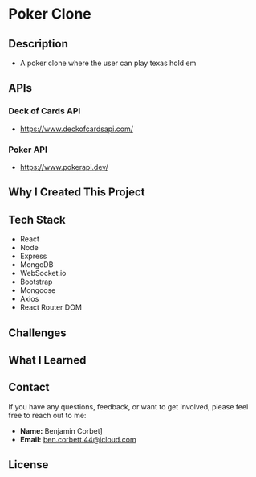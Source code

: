 # Poker Clone

## Description
-  A poker clone where the user can play texas hold em

## APIs

### Deck of Cards API

- https://www.deckofcardsapi.com/

### Poker API

- https://www.pokerapi.dev/

## Why I Created This Project

## Tech Stack

- React
- Node
- Express
- MongoDB
- WebSocket.io
- Bootstrap
- Mongoose
- Axios
- React Router DOM

## Challenges

## What I Learned

## Contact

If you have any questions, feedback, or want to get involved, please feel free to reach out to me:

- **Name:** Benjamin Corbet]
- **Email:** ben.corbett.44@icloud.com

## License
